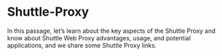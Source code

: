 # Shuttle-Proxy
In this passage, let’s learn about the key aspects of the Shuttle Proxy and know about Shuttle Web Proxy advantages, usage, and potential applications, and we share some Shuttle Proxy links.
